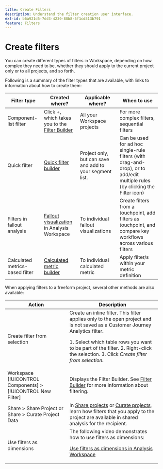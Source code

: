 ```yaml
---
title: Create Filters
description: Understand the filter creation user interface.
exl-id: b6a921d5-7dd3-4230-88b8-5f1cd313b791
feature: Filters
---
```

# Create filters

You can create different types of filters in Workspace, depending on how complex they need to be, whether they should apply to the current project only or to all projects, and so forth. 

Following is a summary of the filter types that are available, with links to information about how to create them:

| Filter type | Created where? | Applicable where? | When to use |
| --- | --- | --- | --- |
| Component-list filter | Click +, which takes you to the [Filter Builder](/help/components/filters/filter-builder.md) | All your Workspace projects | For more complex filters, sequential filters |
| Quick filter | [Quick filter builder](/help/components/filters/quick-filters.md) | Project only, but can save and add to your segment list. | Can be used for ad hoc single-rule filters (with drag-and-drop), or to add/edit multiple rules (by clicking the Filter icon) |  
| Filters in fallout analysis |  [Fallout visualization](/help/analysis-workspace/visualizations/fallout/compare-segments-fallout.md) in Analysis Workspace | To individual fallout visualizations | Create filters from a touchpoint, add filters as touchpoint, and compare key workflows across various filters |
| Calculated metrics-based filter | [Calculated metric builder](/help/components/calc-metrics/cm-workflow/metrics-with-segments.md) | To individual calculated metric | Apply filter/s within your metric definition |

When applying filters to a freeform project, several other methods are also available:

| Action | Description |
| --- | --- |
| Create filter from selection | Create an inline filter. This filter applies only to the open project and is not saved as a Customer Journey Analytics filter.<p> 1. Select which table rows you want to be part of the filter.  2. Right-click the selection.  3. Click *Create filter from selection*. |
| Workspace [!UICONTROL Components] > [!UICONTROL New Filter] | Displays the Filter Builder. See [Filter Builder](/help/components/filters/filter-builder.md) for more information about filtering. |
| Share > Share Project or Share > Curate Project Data | In [Share projects](/help/analysis-workspace/curate-share/share-projects.md) or [Curate projects](/help/analysis-workspace/curate-share/curate.md), learn how filters that you apply to the project are available in shared analysis for the recipient.|
| Use filters as dimensions | The following video demonstrates how to use filters as dimensions:  <p>[Use filters as dimensions in Analysis Workspace](https://experienceleague.adobe.com/docs/customer-journey-analytics-learn/tutorials/components/filters/use-filters-as-dimensions.html)</p>|
